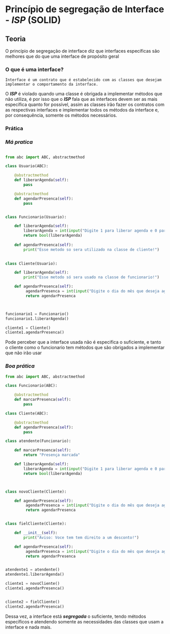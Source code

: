 # Princípio de segregação de Interface - *ISP* (SOLID)


## Teoria

O princípio de segregação de interface diz que interfaces específicas são melhores que do que uma interface de propósito geral

### O que é uma interface?
    Interface é um contrato que é estabelecido com as classes que desejam 
    implementar o comportamento da interface.

O ***ISP*** é violado quando uma classe é obrigada a implementar métodos que não utiliza, é por isso que o ***ISP*** fala que as interfaces devem ser as mais específica quanto for possível, assim as classes irão fazer os contratos com as respectivas interfaces e implementar todos os métodos da interface e, por consequência, somente os métodos necessários.

### Prática

### ***Má pratica***


```python

from abc import ABC, abstractmethod

class Usuario(ABC):

    @abstractmethod
    def liberarAgenda(self):
        pass

    @abstractmethod
    def agendarPresenca(self):
        pass


class Funcionario(Usuario):

    def liberarAgenda(self):
        liberarAgenda = int(input("Digite 1 para liberar agenda e 0 para não liberar:"))
        return bool(liberarAgenda)
    
    def agendarPresenca(self):
        print("Esse metodo so sera utilizado na classe de cliente!")
    

class Cliente(Usuario):

    def liberarAgenda(self):
        print("Esse metodo só sera usado na classe de funcionario!")

    def agendarPresenca(self):
         agendarPresenca = int(input("Digite o dia do mês que deseja agendar a presença:"))
         return agendarPresenca



funcionario1 = Funcionario()
funcionario1.liberarAgenda()

cliente1 = Cliente()
cliente1.agendarPresenca()
```
Pode perceber que a interface usada não é especifica o suficiente, e tanto o
cliente como o funcionario tem métodos que são obrigados a implementar que não
irão usar


### ***Boa prática***

```python
from abc import ABC, abstractmethod

class Funcionario(ABC):

    @abstractmethod
    def marcarPresenca(self):
        pass

class Cliente(ABC):

    @abstractmethod
    def agendarPresenca(self):
        pass

class atendente(Funcionario):

    def marcarPresenca(self):
        return "Presença marcada"

    def liberarAgenda(self):
        liberarAgenda = int(input("Digite 1 para liberar agenda e 0 para não liberar:"))
        return bool(liberarAgenda)



class novoCliente(Cliente):

    def agendarPresenca(self):
         agendarPresenca = int(input("Digite o dia do mês que deseja agendar a presença:"))
         return agendarPresenca


class fielCliente(Cliente):

    def __init__(self):
        print("Aviso: Voce tem tem direito a um desconto!")

    def agendarPresenca(self):
         agendarPresenca = int(input("Digite o dia do mês que deseja agendar a presença:"))
         return agendarPresenca


atendente1 = atendente()
atendente1.liberarAgenda()

cliente1 = novoCliente()
cliente1.agendarPresenca()


cliente2 = fielCliente()
cliente2.agendarPresenca()
```
Dessa vez, a interface está ***segregada*** o suficiente, tendo métodos específicos e atendendo somente as necessidades das classes que usam a interface e nada mais.